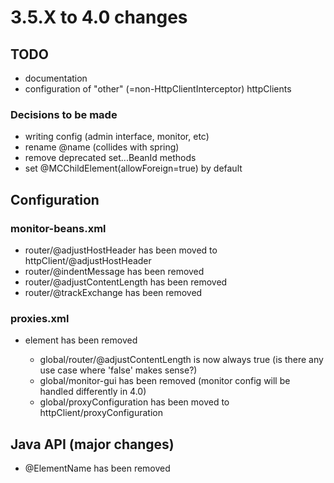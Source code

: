 # 3.5.X to 4.0 changes

## TODO

* documentation
* configuration of "other" (=non-HttpClientInterceptor) httpClients

### Decisions to be made

* writing config (admin interface, monitor, etc)
* rename @name (collides with spring)
* remove deprecated set...BeanId methods
* set @MCChildElement(allowForeign=true) by default

## Configuration

### monitor-beans.xml

* router/@adjustHostHeader has been moved to httpClient/@adjustHostHeader
* router/@indentMessage has been removed
* router/@adjustContentLength has been removed
* router/@trackExchange has been removed


### proxies.xml

* <global> element has been removed
  * global/router/@adjustContentLength is now always true (is there any use case where 'false' makes sense?)
  * global/monitor-gui has been removed (monitor config will be handled differently in 4.0)
  * global/proxyConfiguration has been moved to httpClient/proxyConfiguration

## Java API (major changes)

* @ElementName has been removed
